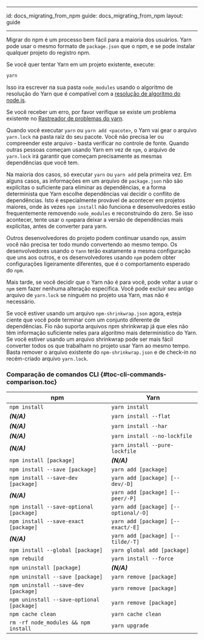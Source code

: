 * * *

id: docs_migrating_from_npm guide: docs_migrating_from_npm layout: guide

* * *

Migrar do npm é um processo bem fácil para a maioria dos usuários. Yarn pode usar o mesmo formato de `package.json` que o npm, e se pode instalar qualquer projeto do registro npm.

Se você quer tentar Yarn em um projeto existente, execute:

```sh
yarn
```

Isso ira escrever na sua pasta `node_modules` usando o algoritmo de resolução do Yarn que é compatível com a [resolução de algoritmo do node.js](https://nodejs.org/api/modules.html#modules_all_together).

Se você receber um erro, por favor verifique se existe um problema existente no [Rastreador de problemas do yarn](https://github.com/yarnpkg/yarn/issues).

Quando você executar `yarn` ou `yarn add <pacote>`, o Yarn vai gear o arquivo `yarn.lock` na pasta raíz do seu pacote. Você não precisa ler ou compreender este arquivo - basta verificar no controle de fonte. Quando outras pessoas começam usando Yarn em vez de `npm`, o arquivo de `yarn.lock` irá garantir que começam precisamente as mesmas dependências que você tem.

Na maioria dos casos, só executar `yarn` ou `yarn add` pela primeira vez. Em alguns casos, as informações em um arquivo de `package.json` não são explícitas o suficiente para eliminar as dependências, e a forma determinista que Yarn escolhe dependências vai decidir o conflito de dependências. Isto é especialmente provável de acontecer em projetos maiores, onde às vezes `npm install` não funciona e desenvolvedores estão frequentemente removendo `node_modules` e reconstruindo do zero. Se isso acontecer, tente usar o `npm`para deixar a versão de dependências mais explícitas, antes de converter para yarn.

Outros desenvolvedores do projeto podem continuar usando `npm`, assim você não precisa ter todo mundo convertendo ao mesmo tempo. Os desenvolvedores usando o `Yann` terão exatamente a mesma configuração que uns aos outros, e os desenvolvedores usando `npm` podem obter configurações ligeiramente diferentes, que é o comportamento esperado do `npm`.

Mais tarde, se você decidir que o Yarn não é para você, pode voltar a usar o `npm` sem fazer nenhuma alteração específica. Você pode excluir seu antigo arquivo de `yarn.lock` se ninguém no projeto usa Yarn, mas não é necessário.

Se você estiver usando um arquivo `npm-shrinkwrap.json` agora, esteja ciente que você pode terminar com um conjunto diferente de dependências. Fio não suporta arquivos npm shrinkwrap já que eles não têm informação suficiente neles para algoritmo mais deterministico do Yarn. Se você estiver usando um arquivo shrinkwrap pode ser mais fácil converter todos os que trabalham no projeto usar Yarn ao mesmo tempo. Basta remover o arquivo existente do `npm-shrinkwrap.json` e de check-in no recém-criado arquivo `yarn.lock`.

### Comparação de comandos CLI [](#toc-cli-commands-comparison){#toc-cli-commands-comparison.toc}

| npm                                          | Yarn                                 |
| -------------------------------------------- | ------------------------------------ |
| `npm install`                                | `yarn install`                       |
| ***(N/A)***                                  | `yarn install --flat`                |
| ***(N/A)***                                  | `yarn install --har`                 |
| ***(N/A)***                                  | `yarn install --no-lockfile`         |
| ***(N/A)***                                  | `yarn install --pure-lockfile`       |
| `npm install [package]`                      | ***(N/A)***                          |
| `npm install --save [package]`               | `yarn add [package]`                 |
| `npm install --save-dev [package]`           | `yarn add [package] [--dev/-D]`      |
| ***(N/A)***                                  | `yarn add [package] [--peer/-P]`     |
| `npm install --save-optional [package]`      | `yarn add [package] [--optional/-O]` |
| `npm install --save-exact [package]`         | `yarn add [package] [--exact/-E]`    |
| ***(N/A)***                                  | `yarn add [package] [--tilde/-T]`    |
| `npm install --global [package]`             | `yarn global add [package]`          |
| `npm rebuild`                                | `yarn install --force`               |
| `npm uninstall [package]`                    | ***(N/A)***                          |
| `npm uninstall --save [package]`             | `yarn remove [package]`              |
| `npm uninstall --save-dev [package]`         | `yarn remove [package]`              |
| `npm uninstall --save-optional [package]`    | `yarn remove [package]`              |
| `npm cache clean`                            | `yarn cache clean`                   |
| `rm -rf node_modules && npm install` | `yarn upgrade`                       |